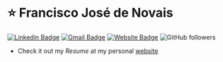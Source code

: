 # ⭐ Francisco José de Novais
[![Linkedin Badge](https://img.shields.io/badge/-LinkedIn-blue?style=flat-square&logo=Linkedin&logoColor=white&link=linkedin.com/in/francisco-novais-/)](https://www.linkedin.com/in/francisco-novais-/)
[![Gmail Badge](https://img.shields.io/badge/-Gmail-c14438?style=flat-square&logo=Gmail&logoColor=white&link=mailto:francisco.novais@usp.br)](mailto:francisco.novais@usp.br)
[![Website Badge](https://img.shields.io/badge/website-Access%20website-green)](https://fjnovais.github.io)
![GitHub followers](https://img.shields.io/github/followers/fjnovais?label=Follow&style=social)

* Check it out my _Resume_ at my personal [website](https://fjnovais.github.io/)
